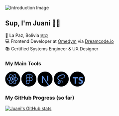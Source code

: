 ![Introduction Image](https://media.giphy.com/media/Nx0rz3jtxtEre/giphy.gif)

## Sup, I'm Juani 👋🏻

📍 La Paz, Bolivia 🇧🇴  
💻 Frontend Developer at [Omedym](https://www.omedym.com/) via [Dreamcode.io](https://www.dreamcode.io)  
📚 Certified Systems Engineer & UX Designer

### My Main Tools

[![React](/assets/react.svg)](https://reactjs.org)
[![Figma](/assets/figma.svg)](https://www.figma.com)
[![NextJs](/assets/nextjs.svg)](https://nextjs.org)
[![Typescript](/assets/sass.svg)](https://www.typescriptlang.org)
[![Sass](/assets/typescript.svg)](https://sass-lang.com)

### My GitHub Progress (so far)

[![Juani's GitHub stats](https://github-readme-stats.vercel.app/api?username=drunkolddog&hide=stars&show_icons=true&theme=tokyonight)](https://github.com/anuraghazra/github-readme-stats)

<!--
**DrunkOldDog/drunkolddog** is a ✨ _special_ ✨ repository because its `README.md` (this file) appears on your GitHub profile.

Here are some ideas to get you started:

- 🔭 I’m currently working on ...
- 🌱 I’m currently learning ...
- 👯 I’m looking to collaborate on ...
- 🤔 I’m looking for help with ...
- 💬 Ask me about ...
- 📫 How to reach me: ...
- 😄 Pronouns: ...
- ⚡ Fun fact: ...
-->
